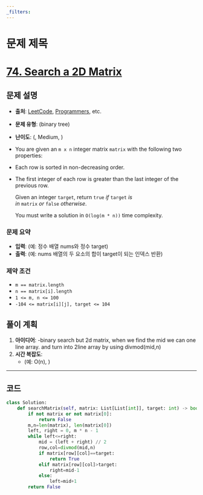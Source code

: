 ```yaml
---
_filters:
---
```


# 문제 제목
# [74. Search a 2D Matrix](https://leetcode.com/problems/search-a-2d-matrix/)



## 문제 설명
- **출처**: [LeetCode](https://leetcode.com), [Programmers](https://programmers.co.kr), etc.
- **문제 유형**: (binary tree)
- **난이도**: (, Medium, )
- You are given an `m x n` integer matrix `matrix` with the following two properties:

- Each row is sorted in non-decreasing order.
- The first integer of each row is greater than the last integer of the previous row.

	Given an integer `target`, return `true` _if_ `target` _is in_ `matrix` _or_ `false` _otherwise_.

	You must write a solution in `O(log(m * n))` time complexity.


### 문제 요약
- **입력**: (예: 정수 배열 nums와 정수 target)
- **출력**: (예: nums 배열의 두 요소의 합이 target이 되는 인덱스 반환)

### 제약 조건
- `m == matrix.length`
- `n == matrix[i].length`
- `1 <= m, n <= 100`
- `-104 <= matrix[i][j], target <= 104`



## 풀이 계획
1. **아이디어**: 
   -binary search but 2d matrix, when we find the mid we can one line array. and turn into 2line array by using divmod(mid,n) 
3. **시간 복잡도**:
   - (예: O(n), )

---

## 코드
```python
class Solution:
    def searchMatrix(self, matrix: List[List[int]], target: int) -> bool:
        if not matrix or not matrix[0]:
            return False
        m,n=len(matrix), len(matrix[0])
        left, right = 0, m * n - 1
        while left<=right:
            mid = (left + right) // 2 
            row,col=divmod(mid,n)
            if matrix[row][col]==target:
                return True
            elif matrix[row][col]>target:
                right=mid-1
            else:
                left=mid+1
        return False


            

